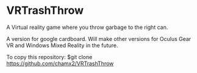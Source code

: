 # VRTrashThrow
A Virtual reality game where you throw garbage to the right can.

A version for google cardboard. Will make other versions for Oculus Gear VR and Windows Mixed Reality in the future.

To copy this repository:
$git clone https://github.com/chamx2/VRTrashThrow
